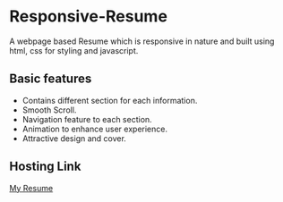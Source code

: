 # Responsive-Resume
A webpage based Resume which is responsive in nature and built using html, css for styling and javascript.

## Basic features
- Contains different section for each information.
- Smooth Scroll.
- Navigation feature to each section.
- Animation to enhance user experience.
- Attractive design and cover.

## Hosting Link
  [My Resume]()
